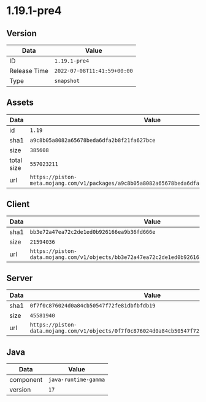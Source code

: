 # 1.19.1-pre4

## Version

|**Data**        | **Value**                 |
|----------------|-------------------------|
| ID   | ```1.19.1-pre4```   |
| Release Time   | ```2022-07-08T11:41:59+00:00```   |
| Type   | ```snapshot```   |

## Assets

|**Data**        | **Value**                 |
|----------------|-------------------------|
| id   | ```1.19```   |
| sha1   | ```a9c8b05a8082a65678beda6dfa2b8f21fa627bce```   |
| size   | ```385608```   |
| total size  | ```557023211```  |
| url       | ```https://piston-meta.mojang.com/v1/packages/a9c8b05a8082a65678beda6dfa2b8f21fa627bce/1.19.json``` |

## Client

|**Data**        | **Value**                 |
|----------------|-------------------------|
| sha1   | ```bb3e72a47ea72c2de1ed0b926166ea9b36fd666e```   |
| size   | ```21594036```   |
| url       | ```https://piston-data.mojang.com/v1/objects/bb3e72a47ea72c2de1ed0b926166ea9b36fd666e/client.jar``` |

## Server

|**Data**        | **Value**                 |
|----------------|-------------------------|
| sha1   | ```0f7f0c876024d0a84cb50547f72fe81dbfbfdb19```   |
| size   | ```45581940```   |
| url       | ```https://piston-data.mojang.com/v1/objects/0f7f0c876024d0a84cb50547f72fe81dbfbfdb19/server.jar``` |

## Java

|**Data**        | **Value**                 |
|----------------|-------------------------|
| component   | ```java-runtime-gamma```   |
| version   | ```17```   |
